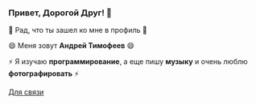 ### Привет, Дорогой Друг! 👋
🌱 Рад, что ты зашел ко мне в профиль 🌱

😄 Меня зовут **Андрей Тимофеев** 😄

⚡ Я изучаю **программирование**, а еще пишу **музыку** и очень люблю **фотографировать** ⚡

[Для связи](https://thetimickrus.vercel.app/)

<!--
**TheTimickRus/TheTimickRus** is a ✨ _special_ ✨ repository because its `README.md` (this file) appears on your GitHub profile.

Here are some ideas to get you started:

- 🔭 I’m currently working on ...
- 🌱 I’m currently learning ...
- 👯 I’m looking to collaborate on ...
- 🤔 I’m looking for help with ...
- 💬 Ask me about ...
- 📫 How to reach me: ...
- 😄 Pronouns: ...
- ⚡ Fun fact: ...
-->
